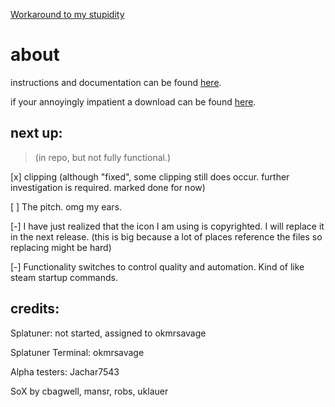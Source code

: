 [Workaround to my stupidity](https://github.com/okmrsavageYT/Splatuner/issues/4#issue-920663046)

# about

instructions and documentation can be found [here](https://okmrsavageyt.github.io/Splatuner/).

if your annoyingly impatient a download can be found [here](https://okmrsavageyt.github.io/Splatuner/download).

## next up:
> (in repo, but not fully functional.)

[x] clipping (although "fixed", some clipping still does occur. further investigation is required. marked done for now)

[ ] The pitch. omg my ears.

[-] I have just realized that the icon I am using is copyrighted. I will replace it in the next release. (this is big because a lot of places reference the files so replacing might be hard)

[-] Functionality switches to control quality and automation. Kind of like steam startup commands.


## credits:

Splatuner: not started, assigned to okmrsavage

Splatuner Terminal: okmrsavage

Alpha testers: Jachar7543

SoX by cbagwell, mansr, robs, uklauer
